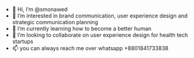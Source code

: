 - 👋 Hi, I’m @smonawed
- 👀 I’m interested in brand communication, user experience design and strategic communication planning
- 🌱 I’m currently learning how to become a better human
- 💞️ I’m looking to collaborate on user experience design for health tech startups
- 📫 you can always reach me over whatsapp +8801841733838

